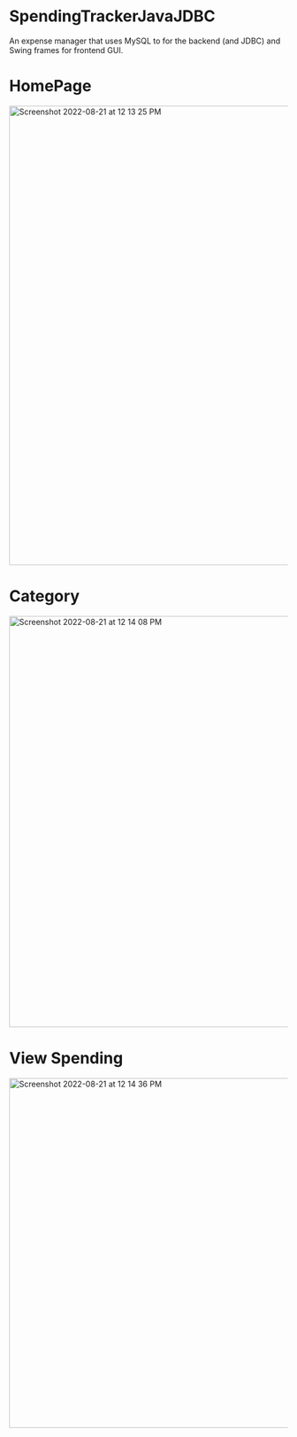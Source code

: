 # SpendingTrackerJavaJDBC

An expense manager that uses MySQL to for the backend (and JDBC) and Swing frames for frontend GUI.
# HomePage

<img width="830" alt="Screenshot 2022-08-21 at 12 13 25 PM" src="https://user-images.githubusercontent.com/95476298/185779105-2efac855-dffc-4f5a-918c-3411ec8084b1.png">


# Category
<img width="743" alt="Screenshot 2022-08-21 at 12 14 08 PM" src="https://user-images.githubusercontent.com/95476298/185779133-bf036a72-6031-4a77-b6aa-82c6dcaae29f.png">


# View Spending
<img width="632" alt="Screenshot 2022-08-21 at 12 14 36 PM" src="https://user-images.githubusercontent.com/95476298/185779154-ef83366d-192b-4e53-80ac-c63ccc4dc645.png">
